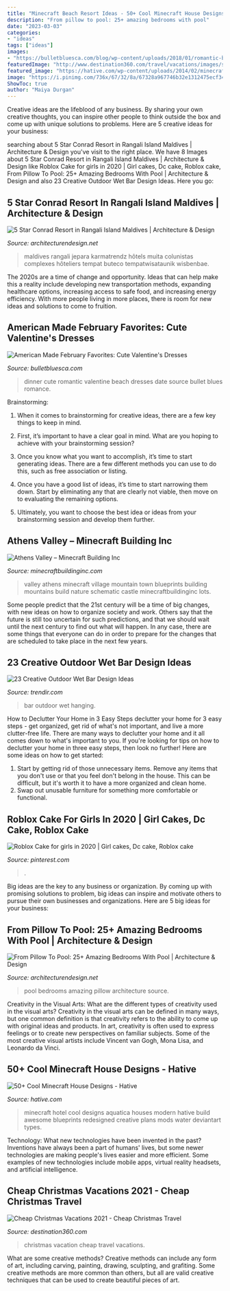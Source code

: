 ```yaml
---
title: "Minecraft Beach Resort Ideas - 50+ Cool Minecraft House Designs"
description: "From pillow to pool: 25+ amazing bedrooms with pool"
date: "2023-03-03"
categories:
- "ideas"
tags: ["ideas"]
images:
- "https://bulletbluesca.com/blog/wp-content/uploads/2018/01/romantic-beach-dinner-date.jpg"
featuredImage: "http://www.destination360.com/travel/vacations/images/s/cheap-christmas-vacation-ideas.jpg"
featured_image: "https://hative.com/wp-content/uploads/2014/02/minecraft-houses/minecraft-aquatica-hotel-43.jpg"
image: "https://i.pinimg.com/736x/67/32/8a/67328a967746b32e1312475ecf3407b2.jpg"
ShowToc: true
author: "Maiya Durgan"
---
```



Creative ideas are the lifeblood of any business. By sharing your own creative thoughts, you can inspire other people to think outside the box and come up with unique solutions to problems. Here are 5 creative ideas for your business: 

	

		
searching about 5 Star Conrad Resort in Rangali Island Maldives | Architecture &amp; Design you've visit to the right place. We have 8 Images about 5 Star Conrad Resort in Rangali Island Maldives | Architecture &amp; Design like Roblox Cake for girls in 2020 | Girl cakes, Dc cake, Roblox cake, From Pillow To Pool: 25+ Amazing Bedrooms With Pool | Architecture &amp; Design and also 23 Creative Outdoor Wet Bar Design Ideas. Here you go:
		
    
## 5 Star Conrad Resort In Rangali Island Maldives | Architecture &amp; Design

<img loading=lazy src="https://cdn.architecturendesign.net/wp-content/uploads/2014/08/Conrad-Rangai-25.jpg" onerror="this.onerror=null;this.src='https://tse4.mm.bing.net/th?id=OIP.XDpcEcfCxKBlRJOVukTXxwHaE7&amp;pid=15.1';" alt="5 Star Conrad Resort in Rangali Island Maldives | Architecture &amp; Design">

_Source: architecturendesign.net_

>maldives rangali jepara karmatrendz hôtels muita colunistas complexes hôteliers tempat buteco tempatwisataunik wisbenbae. 

	

The 2020s are a time of change and opportunity. Ideas that can help make this a reality include developing new transportation methods, expanding healthcare options, increasing access to safe food, and increasing energy efficiency. With more people living in more places, there is room for new ideas and solutions to come to fruition.

    
## American Made February Favorites: Cute Valentine&#039;s Dresses

<img loading=lazy src="https://bulletbluesca.com/blog/wp-content/uploads/2018/01/romantic-beach-dinner-date.jpg" onerror="this.onerror=null;this.src='https://tse1.mm.bing.net/th?id=OIP.yTvWrUZVxVh8bZzyg4o-wQHaLH&amp;pid=15.1';" alt="American Made February Favorites: Cute Valentine&#039;s Dresses">

_Source: bulletbluesca.com_

>dinner cute romantic valentine beach dresses date source bullet blues romance. 

	

Brainstorming:
1. When it comes to brainstorming for creative ideas, there are a few key things to keep in mind.
2. First, it’s important to have a clear goal in mind. What are you hoping to achieve with your brainstorming session?

3. Once you know what you want to accomplish, it’s time to start generating ideas. There are a few different methods you can use to do this, such as free association or listing.

4. Once you have a good list of ideas, it’s time to start narrowing them down. Start by eliminating any that are clearly not viable, then move on to evaluating the remaining options.

5. Ultimately, you want to choose the best idea or ideas from your brainstorming session and develop them further.

    
## Athens Valley – Minecraft Building Inc

<img loading=lazy src="https://minecraftbuildinginc.com/wp-content/uploads/2015/02/Athens-Valley-village-mountain-town-minecraft-building-ideas-blueprints-5.jpg" onerror="this.onerror=null;this.src='https://tse1.mm.bing.net/th?id=OIP.oywT1GeggJhWiM9E2KS-uQHaD0&amp;pid=15.1';" alt="Athens Valley – Minecraft Building Inc">

_Source: minecraftbuildinginc.com_

>valley athens minecraft village mountain town blueprints building mountains build nature schematic castle minecraftbuildinginc lots. 

	

Some people predict that the 21st century will be a time of big changes, with new ideas on how to organize society and work. Others say that the future is still too uncertain for such predictions, and that we should wait until the next century to find out what will happen. In any case, there are some things that everyone can do in order to prepare for the changes that are scheduled to take place in the next few years.

    
## 23 Creative Outdoor Wet Bar Design Ideas

<img loading=lazy src="https://cdn.trendir.com/wp-content/uploads/2016/06/Hanging-bar-chairs.jpg" onerror="this.onerror=null;this.src='https://tse4.mm.bing.net/th?id=OIP.T_xqo3r8w60yGNka02yeywHaLH&amp;pid=15.1';" alt="23 Creative Outdoor Wet Bar Design Ideas">

_Source: trendir.com_

>bar outdoor wet hanging. 

	

How to Declutter Your Home in 3 Easy Steps
declutter your home for 3 easy steps - get organized, get rid of what's not important, and live a more clutter-free life.
There are many ways to declutter your home and it all comes down to what's important to you. If you're looking for tips on how to declutter your home in three easy steps, then look no further! Here are some ideas on how to get started: 

1. Start by getting rid of those unnecessary items. Remove any items that you don't use or that you feel don't belong in the house. This can be difficult, but it's worth it to have a more organized and clean home. 
2. Swap out unusable furniture for something more comfortable or functional.

    
## Roblox Cake For Girls In 2020 | Girl Cakes, Dc Cake, Roblox Cake

<img loading=lazy src="https://i.pinimg.com/736x/67/32/8a/67328a967746b32e1312475ecf3407b2.jpg" onerror="this.onerror=null;this.src='https://tse3.mm.bing.net/th?id=OIP.7kFo6seR-ZeqVMZMav9GNgHaJ3&amp;pid=15.1';" alt="Roblox Cake for girls in 2020 | Girl cakes, Dc cake, Roblox cake">

_Source: pinterest.com_

>. 

	

Big ideas are the key to any business or organization. By coming up with promising solutions to problem, big ideas can inspire and motivate others to pursue their own businesses and organizations. Here are 5 big ideas for your business: 

    
## From Pillow To Pool: 25+ Amazing Bedrooms With Pool | Architecture &amp; Design

<img loading=lazy src="https://cdn.architecturendesign.net/wp-content/uploads/2015/01/AD-PoolBedroom-26.jpg" onerror="this.onerror=null;this.src='https://tse4.mm.bing.net/th?id=OIP.0sAoZifDtjvxg9HM6xWhpAHaE7&amp;pid=15.1';" alt="From Pillow To Pool: 25+ Amazing Bedrooms With Pool | Architecture &amp; Design">

_Source: architecturendesign.net_

>pool bedrooms amazing pillow architecture source. 

	

Creativity in the Visual Arts: What are the different types of creativity used in the visual arts?
Creativity in the visual arts can be defined in many ways, but one common definition is that creativity refers to the ability to come up with original ideas and products. In art, creativity is often used to express feelings or to create new perspectives on familiar subjects. Some of the most creative visual artists include Vincent van Gogh, Mona Lisa, and Leonardo da Vinci.

    
## 50+ Cool Minecraft House Designs - Hative

<img loading=lazy src="https://hative.com/wp-content/uploads/2014/02/minecraft-houses/minecraft-aquatica-hotel-43.jpg" onerror="this.onerror=null;this.src='https://tse1.mm.bing.net/th?id=OIP.MfY2se3GDoY0RYCeSse6PwHaEL&amp;pid=15.1';" alt="50+ Cool Minecraft House Designs - Hative">

_Source: hative.com_

>minecraft hotel cool designs aquatica houses modern hative build awesome blueprints redesigned creative plans mods water deviantart types. 

	

Technology: What new technologies have been invented in the past?
Inventions have always been a part of humans' lives, but some newer technologies are making people's lives easier and more efficient. Some examples of new technologies include mobile apps, virtual reality headsets, and artificial intelligence.

    
## Cheap Christmas Vacations 2021 - Cheap Christmas Travel

<img loading=lazy src="http://www.destination360.com/travel/vacations/images/s/cheap-christmas-vacation-ideas.jpg" onerror="this.onerror=null;this.src='https://tse3.mm.bing.net/th?id=OIP.qP-Ba6Q18XfkyodaJ86g4gHaFU&amp;pid=15.1';" alt="Cheap Christmas Vacations 2021 - Cheap Christmas Travel">

_Source: destination360.com_

>christmas vacation cheap travel vacations. 

	

What are some creative methods?
Creative methods can include any form of art, including carving, painting, drawing, sculpting, and grafiting. Some creative methods are more common than others, but all are valid creative techniques that can be used to create beautiful pieces of art.

